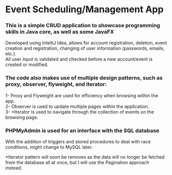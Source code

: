 # Event Scheduling/Management App
### This is a simple CRUD application to showcase programming skills in Java core, as well as some JavaFX
Developed using IntelliJ Idea, allows for account registration, deletion, event creation and registration, changing of user information (passwords, emails, etc.). <br/>
All user input is validated and checked before a new account/event is created or modified. <br/>

### The code also makes use of multiple design patterns, such as proxy, observer, flyweight, and iterator:
1- Proxy and Flyweight are used for efficiency when browsing within the app. <br/>
2- Observer is used to update multiple pages within the application. <br/>
3- *Iterator is used to navigate through the collection of events on the browsing page. <br/>

### PHPMyAdmin is used for an interface with the SQL database
With the addition of triggers and stored procedures to deal with race conditions, might change to MySQL later.


*Iterator pattern will soon be removes as the data will no longer be fetched from the database all at once, but I will use the Pagination approach instead.

